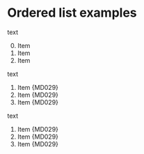 # Ordered list examples

text

0. Item
0. Item
0. Item

text

1. Item {MD029}
1. Item {MD029}
1. Item {MD029}

text

1. Item {MD029}
2. Item {MD029}
3. Item {MD029}
